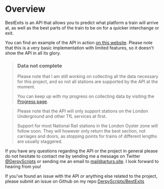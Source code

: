 # Overview

BestExits is an API that allows you to predict what platform a train will arrive at, as well as the best parts of the train to be on for a quicker interchange or exit.

You can find an example of the API in action [on this website](https://bestexits.arturs.site). Please note that this is a very basic implementation with limited features, so it doesn't show the API in all its glory.

<!-- theme: warning -->
> ### Data not complete
> Please note that I am still working on collecting all the data necessary for this project, and so not all stations are supported by the API at the moment.
>
> You can keep up with my progress on collecting data by visiting the [Progress page](2-progress.md).

> Please note that the API will only support stations on the London Underground and other TfL services at first.
> 
> Support for most National Rail stations in the London Oyster zone will follow soon. They will however only return the best section, not carriages and doors, as stopping points for trains of different lengths are usually staggered.

If you have any questions regarding the API or the project in general please do not hesitate to contact me by sending me a message on Twitter [@DerpyScripts](https://twitter.com/DerpyScripts) or sending me an email to [mail@arturs.site](mailto:mail@arturs.site). I look forward to hearing from you!

If you've found an issue with the API or anything else related to the project, please submit an issue on Github on my repo [DerpyScripts/BestExits](https://github.com/DerpyScripts/BestExits)